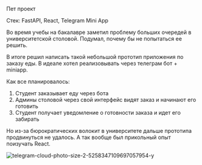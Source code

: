 Пет проект

Стек: FastAPI, React, Telegram Mini App

Во время учебы на бакалавре заметил проблему больших очередей в университетской столовой. Подумал, почему бы не попытаться ее решить.

В итоге решил написать такой небольшой прототип приложения по заказу еды. В идеале хотел реализовывать через телеграм бот + miniapp.

Как все планировалось:

1) Студент заказывает еду через бота
2) Админы столовой через свой интерфейс видят заказ и начинают его готовить
3) Студент получает уведомление о готовности заказа и идет его забирать

Но из-за бюрократических волокит в университете дальше прототипа продвинуться не удалось. А так вообще был прикольный опыт поизучать React.


![telegram-cloud-photo-size-2-5258347109697057954-y](https://github.com/user-attachments/assets/d564bfbe-dcd7-4ffa-aaba-9ea3d4184f5a)
